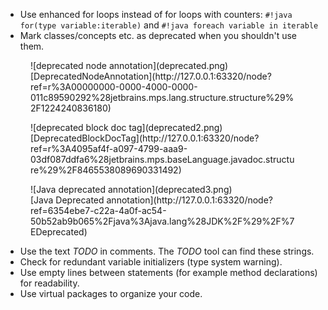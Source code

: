 - Use enhanced for loops instead of for loops with counters:
  `#!java for(type variable:iterable)` and `#!java foreach variable in iterable`
- Mark classes/concepts etc. as deprecated when you shouldn't use them.

<figure markdown>
  ![deprecated node annotation](deprecated.png)
  <figcaption markdown>[DeprecatedNodeAnnotation](http://127.0.0.1:63320/node?ref=r%3A00000000-0000-4000-0000-011c89590292%28jetbrains.mps.lang.structure.structure%29%2F1224240836180)</figcaption>
</figure>

<figure markdown>
  ![deprecated block doc tag](deprecated2.png)
  <figcaption markdown>[DeprecatedBlockDocTag](http://127.0.0.1:63320/node?ref=r%3A4095af4f-a097-4799-aaa9-03df087ddfa6%28jetbrains.mps.baseLanguage.javadoc.structure%29%2F8465538089690331492)</figcaption>
</figure>

<figure markdown>
  ![Java deprecated annotation](deprecated3.png)
  <figcaption markdown>[Java Deprecated annotation](http://127.0.0.1:63320/node?ref=6354ebe7-c22a-4a0f-ac54-50b52ab9b065%2Fjava%3Ajava.lang%28JDK%2F%29%2F%7EDeprecated)</figcaption>
</figure>

- Use the text *TODO* in comments. The *TODO* tool can find these strings.
- Check for redundant variable initializers (type system warning).
- Use empty lines between statements (for example method declarations) for readability.
- Use virtual packages to organize your code.